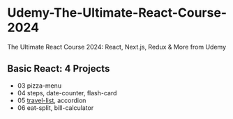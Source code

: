 # Udemy-The-Ultimate-React-Course-2024
 The Ultimate React Course 2024: React, Next.js, Redux &amp; More from Udemy
## Basic React: 4 Projects
- 03 pizza-menu
- 04 steps, date-counter, flash-card
- 05 [travel-list](https://github.com/simonazy/Udemy-The-Ultimate-React-Course-2024/blob/main/05-travel-list/README.md), accordion
- 06 eat-split, bill-calculator
